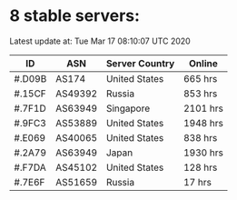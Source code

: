 # 8 stable servers:

Latest update at: Tue Mar 17 08:10:07 UTC 2020

| ID | ASN | Server Country | Online |
| -- | --- | -------------- | ------ |
| #.D09B | AS174 | United States | 665 hrs |
| #.15CF | AS49392 | Russia | 853 hrs |
| #.7F1D | AS63949 | Singapore | 2101 hrs |
| #.9FC3 | AS53889 | United States | 1948 hrs |
| #.E069 | AS40065 | United States | 838 hrs |
| #.2A79 | AS63949 | Japan | 1930 hrs |
| #.F7DA | AS45102 | United States | 128 hrs |
| #.7E6F | AS51659 | Russia | 17 hrs |

